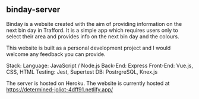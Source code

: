 ## binday-server

Binday is a website created with the aim of providing information on the next bin day in Trafford.
It is a simple app which requires users only to select their area and provides info on the next bin day and the colours.

This website is built as a personal development project and I would welcome any feedback you can provide.

Stack:
Language: JavaScript / Node.js
Back-End: Express
Front-End: Vue.js, CSS, HTML
Testing: Jest, Supertest
DB: PostrgreSQL, Knex.js

The server is hosted on Heroku.
The website is currently hosted at https://determined-joliot-4dff91.netlify.app/
